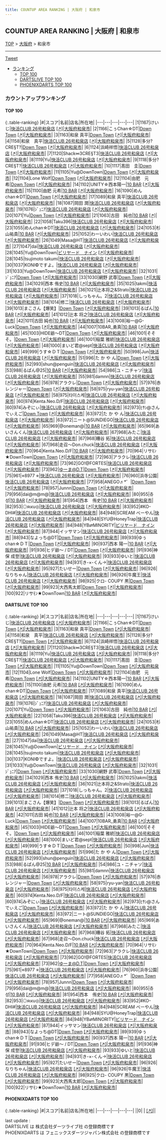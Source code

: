 ```yaml
---
title: COUNTUP AREA RANKING | 大阪府 | 和泉市
---
```

## COUNTUP AREA RANKING | 大阪府 | 和泉市

[TOP](/darts/rank/) > [大阪府](/darts/rank/大阪府/) > 和泉市

___

<a href="https://twitter.com/share?ref_src=twsrc%5Etfw" data-text="COUNTUP AREA RANKING | 大阪府和泉市" class="twitter-share-button" data-hashtags="DARTSLIVE,PHOENIXDARTS,darts,ダーツ" data-show-count="false">Tweet</a>

* [ランキング](#カウントアップランキング)
    * [TOP 100](#top-100)
    * [DARTSLIVE TOP 100](#dartslive-top-100)
    * [PHOENIXDARTS TOP 100](#phoenixdarts-top-100)

### カウントアップランキング

#### TOP 100



{:.table-ranking}
|#|スコア|名前|店名|所在地|
|---|---|---|---|---|
|1|1167|<span class="rank-name-dl">けいじ</span>|<a href="/darts/rank/shops/e943f71e29bc328a58d385ea46352d8f.html">快活CLUB 26号和泉店</a> <a href="https://search.dartslive.com/jp/shop/e943f71e29bc328a58d385ea46352d8f">[↗]</a>|<a href="/darts/rank/大阪府/和泉市">大阪府和泉市</a>|
|2|1166|<span class="rank-name-dl">こぅChan☆DT</span>|<a href="/darts/rank/shops/987a5a2adcfe09b40d9b047a20a7ba1e.html">Down Town</a> <a href="https://search.dartslive.com/jp/shop/987a5a2adcfe09b40d9b047a20a7ba1e">[↗]</a>|<a href="/darts/rank/大阪府/和泉市">大阪府和泉市</a>|
|3|1163|<span class="rank-name-dl">和泉 真平</span>|<a href="/darts/rank/shops/987a5a2adcfe09b40d9b047a20a7ba1e.html">Down Town</a> <a href="https://search.dartslive.com/jp/shop/987a5a2adcfe09b40d9b047a20a7ba1e">[↗]</a>|<a href="/darts/rank/大阪府/和泉市">大阪府和泉市</a>|
|4|1158|<span class="rank-name-dl">和泉　真平</span>|<a href="/darts/rank/shops/e943f71e29bc328a58d385ea46352d8f.html">快活CLUB 26号和泉店</a> <a href="https://search.dartslive.com/jp/shop/e943f71e29bc328a58d385ea46352d8f">[↗]</a>|<a href="/darts/rank/大阪府/和泉市">大阪府和泉市</a>|
|5|1128|<span class="rank-name-dl">多分?CRE§T?</span>|<a href="/darts/rank/shops/987a5a2adcfe09b40d9b047a20a7ba1e.html">Down Town</a> <a href="https://search.dartslive.com/jp/shop/987a5a2adcfe09b40d9b047a20a7ba1e">[↗]</a>|<a href="/darts/rank/大阪府/和泉市">大阪府和泉市</a>|
|6|1124|<span class="rank-name-dl">浜崎祥悟</span>|<a href="/darts/rank/shops/e943f71e29bc328a58d385ea46352d8f.html">快活CLUB 26号和泉店</a> <a href="https://search.dartslive.com/jp/shop/e943f71e29bc328a58d385ea46352d8f">[↗]</a>|<a href="/darts/rank/大阪府/和泉市">大阪府和泉市</a>|
|7|1120|<span class="rank-name-dl">Shack∞3CRE§T3</span>|<a href="/darts/rank/shops/e943f71e29bc328a58d385ea46352d8f.html">快活CLUB 26号和泉店</a> <a href="https://search.dartslive.com/jp/shop/e943f71e29bc328a58d385ea46352d8f">[↗]</a>|<a href="/darts/rank/大阪府/和泉市">大阪府和泉市</a>|
|8|1119|<span class="rank-name-dl">Yu</span>|<a href="/darts/rank/shops/e943f71e29bc328a58d385ea46352d8f.html">快活CLUB 26号和泉店</a> <a href="https://search.dartslive.com/jp/shop/e943f71e29bc328a58d385ea46352d8f">[↗]</a>|<a href="/darts/rank/大阪府/和泉市">大阪府和泉市</a>|
|9|1118|<span class="rank-name-dl">多分?CRE§T?</span>|<a href="/darts/rank/shops/e943f71e29bc328a58d385ea46352d8f.html">快活CLUB 26号和泉店</a> <a href="https://search.dartslive.com/jp/shop/e943f71e29bc328a58d385ea46352d8f">[↗]</a>|<a href="/darts/rank/大阪府/和泉市">大阪府和泉市</a>|
|10|1117|<span class="rank-name-dl">髙田　圭</span>|<a href="/darts/rank/shops/987a5a2adcfe09b40d9b047a20a7ba1e.html">Down Town</a> <a href="https://search.dartslive.com/jp/shop/987a5a2adcfe09b40d9b047a20a7ba1e">[↗]</a>|<a href="/darts/rank/大阪府/和泉市">大阪府和泉市</a>|
|11|1105|<span class="rank-name-dl">Yu@DownTown</span>|<a href="/darts/rank/shops/987a5a2adcfe09b40d9b047a20a7ba1e.html">Down Town</a> <a href="https://search.dartslive.com/jp/shop/987a5a2adcfe09b40d9b047a20a7ba1e">[↗]</a>|<a href="/darts/rank/大阪府/和泉市">大阪府和泉市</a>|
|12|1104|<span class="rank-name-dl">Lone Wolf</span>|<a href="/darts/rank/shops/987a5a2adcfe09b40d9b047a20a7ba1e.html">Down Town</a> <a href="https://search.dartslive.com/jp/shop/987a5a2adcfe09b40d9b047a20a7ba1e">[↗]</a>|<a href="/darts/rank/大阪府/和泉市">大阪府和泉市</a>|
|12|1104|<span class="rank-name-dl">由肥　元希</span>|<a href="/darts/rank/shops/987a5a2adcfe09b40d9b047a20a7ba1e.html">Down Town</a> <a href="https://search.dartslive.com/jp/shop/987a5a2adcfe09b40d9b047a20a7ba1e">[↗]</a>|<a href="/darts/rank/大阪府/和泉市">大阪府和泉市</a>|
|14|1102|<span class="rank-name-dl">UNITY☆西本陽一</span>|<a href="/darts/rank/shops/3676faed3852a22c774c926eb736cb5a.html">10 BAR</a> <a href="https://search.dartslive.com/jp/shop/3676faed3852a22c774c926eb736cb5a">[↗]</a>|<a href="/darts/rank/大阪府/和泉市">大阪府和泉市</a>|
|15|1100|<span class="rank-name-dl">由肥 元希</span>|<a href="/darts/rank/shops/3676faed3852a22c774c926eb736cb5a.html">10 BAR</a> <a href="https://search.dartslive.com/jp/shop/3676faed3852a22c774c926eb736cb5a">[↗]</a>|<a href="/darts/rank/大阪府/和泉市">大阪府和泉市</a>|
|16|1090|<span class="rank-name-dl">めんchan☆DT</span>|<a href="/darts/rank/shops/987a5a2adcfe09b40d9b047a20a7ba1e.html">Down Town</a> <a href="https://search.dartslive.com/jp/shop/987a5a2adcfe09b40d9b047a20a7ba1e">[↗]</a>|<a href="/darts/rank/大阪府/和泉市">大阪府和泉市</a>|
|17|1089|<span class="rank-name-dl">和泉 真平</span>|<a href="/darts/rank/shops/e943f71e29bc328a58d385ea46352d8f.html">快活CLUB 26号和泉店</a> <a href="https://search.dartslive.com/jp/shop/e943f71e29bc328a58d385ea46352d8f">[↗]</a>|<a href="/darts/rank/大阪府/和泉市">大阪府和泉市</a>|
|18|1087|<span class="rank-name-dl">岡田 潤</span>|<a href="/darts/rank/shops/e943f71e29bc328a58d385ea46352d8f.html">快活CLUB 26号和泉店</a> <a href="https://search.dartslive.com/jp/shop/e943f71e29bc328a58d385ea46352d8f">[↗]</a>|<a href="/darts/rank/大阪府/和泉市">大阪府和泉市</a>|
|19|1076|<span class="rank-name-dl">ｼﾞｭﾆｱ</span>|<a href="/darts/rank/shops/e943f71e29bc328a58d385ea46352d8f.html">快活CLUB 26号和泉店</a> <a href="https://search.dartslive.com/jp/shop/e943f71e29bc328a58d385ea46352d8f">[↗]</a>|<a href="/darts/rank/大阪府/和泉市">大阪府和泉市</a>|
|20|1071|<span class="rank-name-dl">Yu</span>|<a href="/darts/rank/shops/987a5a2adcfe09b40d9b047a20a7ba1e.html">Down Town</a> <a href="https://search.dartslive.com/jp/shop/987a5a2adcfe09b40d9b047a20a7ba1e">[↗]</a>|<a href="/darts/rank/大阪府/和泉市">大阪府和泉市</a>|
|21|1063|<span class="rank-name-dl">古田　純也</span>|<a href="/darts/rank/shops/3676faed3852a22c774c926eb736cb5a.html">10 BAR</a> <a href="https://search.dartslive.com/jp/shop/3676faed3852a22c774c926eb736cb5a">[↗]</a>|<a href="/darts/rank/大阪府/和泉市">大阪府和泉市</a>|
|22|1058|<span class="rank-name-dl">Taku396</span>|<a href="/darts/rank/shops/e943f71e29bc328a58d385ea46352d8f.html">快活CLUB 26号和泉店</a> <a href="https://search.dartslive.com/jp/shop/e943f71e29bc328a58d385ea46352d8f">[↗]</a>|<a href="/darts/rank/大阪府/和泉市">大阪府和泉市</a>|
|23|1055|<span class="rank-name-dl">めんchan☆DT</span>|<a href="/darts/rank/shops/e943f71e29bc328a58d385ea46352d8f.html">快活CLUB 26号和泉店</a> <a href="https://search.dartslive.com/jp/shop/e943f71e29bc328a58d385ea46352d8f">[↗]</a>|<a href="/darts/rank/大阪府/和泉市">大阪府和泉市</a>|
|24|1053|<span class="rank-name-dl">杉山祐貴</span>|<a href="/darts/rank/shops/3676faed3852a22c774c926eb736cb5a.html">10 BAR</a> <a href="https://search.dartslive.com/jp/shop/3676faed3852a22c774c926eb736cb5a">[↗]</a>|<a href="/darts/rank/大阪府/和泉市">大阪府和泉市</a>|
|25|1052|<span class="rank-name-dl">わーいわい</span>|<a href="/darts/rank/shops/e943f71e29bc328a58d385ea46352d8f.html">快活CLUB 26号和泉店</a> <a href="https://search.dartslive.com/jp/shop/e943f71e29bc328a58d385ea46352d8f">[↗]</a>|<a href="/darts/rank/大阪府/和泉市">大阪府和泉市</a>|
|26|1049|<span class="rank-name-dl">Masa@HT</span>|<a href="/darts/rank/shops/e943f71e29bc328a58d385ea46352d8f.html">快活CLUB 26号和泉店</a> <a href="https://search.dartslive.com/jp/shop/e943f71e29bc328a58d385ea46352d8f">[↗]</a>|<a href="/darts/rank/大阪府/和泉市">大阪府和泉市</a>|
|27|1047|<span class="rank-name-dl">dai</span>|<a href="/darts/rank/shops/e943f71e29bc328a58d385ea46352d8f.html">快活CLUB 26号和泉店</a> <a href="https://search.dartslive.com/jp/shop/e943f71e29bc328a58d385ea46352d8f">[↗]</a>|<a href="/darts/rank/大阪府/和泉市">大阪府和泉市</a>|
|28|1045|<span class="rank-name-dl">Yu@DownTown</span>|<a href="/darts/rank/shops/8ba94384cc0c12bf0d9b047a20a7ba1e.html">ビリヤード　ナイン</a> <a href="https://search.dartslive.com/jp/shop/8ba94384cc0c12bf0d9b047a20a7ba1e">[↗]</a>|<a href="/darts/rank/大阪府/和泉市">大阪府和泉市</a>|
|28|1045|<span class="rank-name-dl">tsujimoto takumi</span>|<a href="/darts/rank/shops/e943f71e29bc328a58d385ea46352d8f.html">快活CLUB 26号和泉店</a> <a href="https://search.dartslive.com/jp/shop/e943f71e29bc328a58d385ea46352d8f">[↗]</a>|<a href="/darts/rank/大阪府/和泉市">大阪府和泉市</a>|
|30|1037|<span class="rank-name-dl">KONI©ですよ。</span>|<a href="/darts/rank/shops/e943f71e29bc328a58d385ea46352d8f.html">快活CLUB 26号和泉店</a> <a href="https://search.dartslive.com/jp/shop/e943f71e29bc328a58d385ea46352d8f">[↗]</a>|<a href="/darts/rank/大阪府/和泉市">大阪府和泉市</a>|
|31|1033|<span class="rank-name-dl">Yu@DownTown</span>|<a href="/darts/rank/shops/e943f71e29bc328a58d385ea46352d8f.html">快活CLUB 26号和泉店</a> <a href="https://search.dartslive.com/jp/shop/e943f71e29bc328a58d385ea46352d8f">[↗]</a>|<a href="/darts/rank/大阪府/和泉市">大阪府和泉市</a>|
|32|1031|<span class="rank-name-dl">ｼﾞｭﾆｱ</span>|<a href="/darts/rank/shops/987a5a2adcfe09b40d9b047a20a7ba1e.html">Down Town</a> <a href="https://search.dartslive.com/jp/shop/987a5a2adcfe09b40d9b047a20a7ba1e">[↗]</a>|<a href="/darts/rank/大阪府/和泉市">大阪府和泉市</a>|
|33|1030|<span class="rank-name-dl">網野 武尊</span>|<a href="/darts/rank/shops/987a5a2adcfe09b40d9b047a20a7ba1e.html">Down Town</a> <a href="https://search.dartslive.com/jp/shop/987a5a2adcfe09b40d9b047a20a7ba1e">[↗]</a>|<a href="/darts/rank/大阪府/和泉市">大阪府和泉市</a>|
|34|1029|<span class="rank-name-dl">西本 侑史</span>|<a href="/darts/rank/shops/3676faed3852a22c774c926eb736cb5a.html">10 BAR</a> <a href="https://search.dartslive.com/jp/shop/3676faed3852a22c774c926eb736cb5a">[↗]</a>|<a href="/darts/rank/大阪府/和泉市">大阪府和泉市</a>|
|35|1025|<span class="rank-name-dl">takmi</span>|<a href="/darts/rank/shops/e943f71e29bc328a58d385ea46352d8f.html">快活CLUB 26号和泉店</a> <a href="https://search.dartslive.com/jp/shop/e943f71e29bc328a58d385ea46352d8f">[↗]</a>|<a href="/darts/rank/大阪府/和泉市">大阪府和泉市</a>|
|36|1021|<span class="rank-name-dl">辻本将之&amp;Strato</span>|<a href="/darts/rank/shops/e943f71e29bc328a58d385ea46352d8f.html">快活CLUB 26号和泉店</a> <a href="https://search.dartslive.com/jp/shop/e943f71e29bc328a58d385ea46352d8f">[↗]</a>|<a href="/darts/rank/大阪府/和泉市">大阪府和泉市</a>|
|37|1018|<span class="rank-name-dl">しっもゃん。2</span>|<a href="/darts/rank/shops/e943f71e29bc328a58d385ea46352d8f.html">快活CLUB 26号和泉店</a> <a href="https://search.dartslive.com/jp/shop/e943f71e29bc328a58d385ea46352d8f">[↗]</a>|<a href="/darts/rank/大阪府/和泉市">大阪府和泉市</a>|
|38|1014|<span class="rank-name-dl">修二</span>|<a href="/darts/rank/shops/e943f71e29bc328a58d385ea46352d8f.html">快活CLUB 26号和泉店</a> <a href="https://search.dartslive.com/jp/shop/e943f71e29bc328a58d385ea46352d8f">[↗]</a>|<a href="/darts/rank/大阪府/和泉市">大阪府和泉市</a>|
|39|1013|<span class="rank-name-dl">まこさん【爆笑】</span>|<a href="/darts/rank/shops/987a5a2adcfe09b40d9b047a20a7ba1e.html">Down Town</a> <a href="https://search.dartslive.com/jp/shop/987a5a2adcfe09b40d9b047a20a7ba1e">[↗]</a>|<a href="/darts/rank/大阪府/和泉市">大阪府和泉市</a>|
|39|1013|<span class="rank-name-dl">るぱん</span>|<a href="/darts/rank/shops/3676faed3852a22c774c926eb736cb5a.html">10 BAR</a> <a href="https://search.dartslive.com/jp/shop/3676faed3852a22c774c926eb736cb5a">[↗]</a>|<a href="/darts/rank/大阪府/和泉市">大阪府和泉市</a>|
|41|1012|<span class="rank-name-dl">辻本 将之</span>|<a href="/darts/rank/shops/e943f71e29bc328a58d385ea46352d8f.html">快活CLUB 26号和泉店</a> <a href="https://search.dartslive.com/jp/shop/e943f71e29bc328a58d385ea46352d8f">[↗]</a>|<a href="/darts/rank/大阪府/和泉市">大阪府和泉市</a>|
|42|1011|<span class="rank-name-dl">古田 純也</span>|<a href="/darts/rank/shops/3676faed3852a22c774c926eb736cb5a.html">10 BAR</a> <a href="https://search.dartslive.com/jp/shop/3676faed3852a22c774c926eb736cb5a">[↗]</a>|<a href="/darts/rank/大阪府/和泉市">大阪府和泉市</a>|
|43|1008|<span class="rank-name-dl">裕一@G-Luck</span>|<a href="/darts/rank/shops/987a5a2adcfe09b40d9b047a20a7ba1e.html">Down Town</a> <a href="https://search.dartslive.com/jp/shop/987a5a2adcfe09b40d9b047a20a7ba1e">[↗]</a>|<a href="/darts/rank/大阪府/和泉市">大阪府和泉市</a>|
|44|1007|<span class="rank-name-dl">10BAR_勇真</span>|<a href="/darts/rank/shops/3676faed3852a22c774c926eb736cb5a.html">10 BAR</a> <a href="https://search.dartslive.com/jp/shop/3676faed3852a22c774c926eb736cb5a">[↗]</a>|<a href="/darts/rank/大阪府/和泉市">大阪府和泉市</a>|
|45|1003|<span class="rank-name-dl">HIDE爺〜DT</span>|<a href="/darts/rank/shops/987a5a2adcfe09b40d9b047a20a7ba1e.html">Down Town</a> <a href="https://search.dartslive.com/jp/shop/987a5a2adcfe09b40d9b047a20a7ba1e">[↗]</a>|<a href="/darts/rank/大阪府/和泉市">大阪府和泉市</a>|
|46|1001|<span class="rank-name-dl">そそそ。</span>|<a href="/darts/rank/shops/987a5a2adcfe09b40d9b047a20a7ba1e.html">Down Town</a> <a href="https://search.dartslive.com/jp/shop/987a5a2adcfe09b40d9b047a20a7ba1e">[↗]</a>|<a href="/darts/rank/大阪府/和泉市">大阪府和泉市</a>|
|46|1001|<span class="rank-name-dl">稲葉 雅統</span>|<a href="/darts/rank/shops/e943f71e29bc328a58d385ea46352d8f.html">快活CLUB 26号和泉店</a> <a href="https://search.dartslive.com/jp/shop/e943f71e29bc328a58d385ea46352d8f">[↗]</a>|<a href="/darts/rank/大阪府/和泉市">大阪府和泉市</a>|
|48|1000|<span class="rank-name-dl">まいど君@sept</span>|<a href="/darts/rank/shops/e943f71e29bc328a58d385ea46352d8f.html">快活CLUB 26号和泉店</a> <a href="https://search.dartslive.com/jp/shop/e943f71e29bc328a58d385ea46352d8f">[↗]</a>|<a href="/darts/rank/大阪府/和泉市">大阪府和泉市</a>|
|49|999|<span class="rank-name-dl">うす☆ＤＴ</span>|<a href="/darts/rank/shops/987a5a2adcfe09b40d9b047a20a7ba1e.html">Down Town</a> <a href="https://search.dartslive.com/jp/shop/987a5a2adcfe09b40d9b047a20a7ba1e">[↗]</a>|<a href="/darts/rank/大阪府/和泉市">大阪府和泉市</a>|
|50|998|<span class="rank-name-dl">Jun</span>|<a href="/darts/rank/shops/e943f71e29bc328a58d385ea46352d8f.html">快活CLUB 26号和泉店</a> <a href="https://search.dartslive.com/jp/shop/e943f71e29bc328a58d385ea46352d8f">[↗]</a>|<a href="/darts/rank/大阪府/和泉市">大阪府和泉市</a>|
|51|996|<span class="rank-name-dl">た か や ん</span>|<a href="/darts/rank/shops/987a5a2adcfe09b40d9b047a20a7ba1e.html">Down Town</a> <a href="https://search.dartslive.com/jp/shop/987a5a2adcfe09b40d9b047a20a7ba1e">[↗]</a>|<a href="/darts/rank/大阪府/和泉市">大阪府和泉市</a>|
|52|993|<span class="rank-name-dl">shun@penguin</span>|<a href="/darts/rank/shops/e943f71e29bc328a58d385ea46352d8f.html">快活CLUB 26号和泉店</a> <a href="https://search.dartslive.com/jp/shop/e943f71e29bc328a58d385ea46352d8f">[↗]</a>|<a href="/darts/rank/大阪府/和泉市">大阪府和泉市</a>|
|53|988|<span class="rank-name-dl">るぱん@25</span>|<a href="/darts/rank/shops/3676faed3852a22c774c926eb736cb5a.html">10 BAR</a> <a href="https://search.dartslive.com/jp/shop/3676faed3852a22c774c926eb736cb5a">[↗]</a>|<a href="/darts/rank/大阪府/和泉市">大阪府和泉市</a>|
|54|986|<span class="rank-name-dl">ユ・ニチャソ</span>|<a href="/darts/rank/shops/e943f71e29bc328a58d385ea46352d8f.html">快活CLUB 26号和泉店</a> <a href="https://search.dartslive.com/jp/shop/e943f71e29bc328a58d385ea46352d8f">[↗]</a>|<a href="/darts/rank/大阪府/和泉市">大阪府和泉市</a>|
|55|981|<span class="rank-name-dl">damnn</span>|<a href="/darts/rank/shops/e943f71e29bc328a58d385ea46352d8f.html">快活CLUB 26号和泉店</a> <a href="https://search.dartslive.com/jp/shop/e943f71e29bc328a58d385ea46352d8f">[↗]</a>|<a href="/darts/rank/大阪府/和泉市">大阪府和泉市</a>|
|56|978|<span class="rank-name-dl">アラクレ</span>|<a href="/darts/rank/shops/987a5a2adcfe09b40d9b047a20a7ba1e.html">Down Town</a> <a href="https://search.dartslive.com/jp/shop/987a5a2adcfe09b40d9b047a20a7ba1e">[↗]</a>|<a href="/darts/rank/大阪府/和泉市">大阪府和泉市</a>|
|57|976|<span class="rank-name-dl">赤レンジャー</span>|<a href="/darts/rank/shops/987a5a2adcfe09b40d9b047a20a7ba1e.html">Down Town</a> <a href="https://search.dartslive.com/jp/shop/987a5a2adcfe09b40d9b047a20a7ba1e">[↗]</a>|<a href="/darts/rank/大阪府/和泉市">大阪府和泉市</a>|
|58|975|<span class="rank-name-dl">ryu-yan</span>|<a href="/darts/rank/shops/e943f71e29bc328a58d385ea46352d8f.html">快活CLUB 26号和泉店</a> <a href="https://search.dartslive.com/jp/shop/e943f71e29bc328a58d385ea46352d8f">[↗]</a>|<a href="/darts/rank/大阪府/和泉市">大阪府和泉市</a>|
|58|975|<span class="rank-name-dl">타이스케</span>|<a href="/darts/rank/shops/e943f71e29bc328a58d385ea46352d8f.html">快活CLUB 26号和泉店</a> <a href="https://search.dartslive.com/jp/shop/e943f71e29bc328a58d385ea46352d8f">[↗]</a>|<a href="/darts/rank/大阪府/和泉市">大阪府和泉市</a>|
|60|974|<span class="rank-name-dl">Kenta.Neo.D/F</span>|<a href="/darts/rank/shops/e943f71e29bc328a58d385ea46352d8f.html">快活CLUB 26号和泉店</a> <a href="https://search.dartslive.com/jp/shop/e943f71e29bc328a58d385ea46352d8f">[↗]</a>|<a href="/darts/rank/大阪府/和泉市">大阪府和泉市</a>|
|60|974|<span class="rank-name-dl">みぞにぃ</span>|<a href="/darts/rank/shops/e943f71e29bc328a58d385ea46352d8f.html">快活CLUB 26号和泉店</a> <a href="https://search.dartslive.com/jp/shop/e943f71e29bc328a58d385ea46352d8f">[↗]</a>|<a href="/darts/rank/大阪府/和泉市">大阪府和泉市</a>|
|62|973|<span class="rank-name-dl">ﾋｻｼ@さんでぃえご</span>|<a href="/darts/rank/shops/987a5a2adcfe09b40d9b047a20a7ba1e.html">Down Town</a> <a href="https://search.dartslive.com/jp/shop/987a5a2adcfe09b40d9b047a20a7ba1e">[↗]</a>|<a href="/darts/rank/大阪府/和泉市">大阪府和泉市</a>|
|63|972|<span class="rank-name-dl">た か や ん</span>|<a href="/darts/rank/shops/e943f71e29bc328a58d385ea46352d8f.html">快活CLUB 26号和泉店</a> <a href="https://search.dartslive.com/jp/shop/e943f71e29bc328a58d385ea46352d8f">[↗]</a>|<a href="/darts/rank/大阪府/和泉市">大阪府和泉市</a>|
|63|972|<span class="rank-name-dl">ニート@SUNDIEGO</span>|<a href="/darts/rank/shops/e943f71e29bc328a58d385ea46352d8f.html">快活CLUB 26号和泉店</a> <a href="https://search.dartslive.com/jp/shop/e943f71e29bc328a58d385ea46352d8f">[↗]</a>|<a href="/darts/rank/大阪府/和泉市">大阪府和泉市</a>|
|65|969|<span class="rank-name-dl">@oneman@</span>|<a href="/darts/rank/shops/3676faed3852a22c774c926eb736cb5a.html">10 BAR</a> <a href="https://search.dartslive.com/jp/shop/3676faed3852a22c774c926eb736cb5a">[↗]</a>|<a href="/darts/rank/大阪府/和泉市">大阪府和泉市</a>|
|65|969|<span class="rank-name-dl">あいさんくん</span>|<a href="/darts/rank/shops/e943f71e29bc328a58d385ea46352d8f.html">快活CLUB 26号和泉店</a> <a href="https://search.dartslive.com/jp/shop/e943f71e29bc328a58d385ea46352d8f">[↗]</a>|<a href="/darts/rank/大阪府/和泉市">大阪府和泉市</a>|
|67|968|<span class="rank-name-dl">みたこ</span>|<a href="/darts/rank/shops/e943f71e29bc328a58d385ea46352d8f.html">快活CLUB 26号和泉店</a> <a href="https://search.dartslive.com/jp/shop/e943f71e29bc328a58d385ea46352d8f">[↗]</a>|<a href="/darts/rank/大阪府/和泉市">大阪府和泉市</a>|
|67|968|<span class="rank-name-dl">糟谷 拓</span>|<a href="/darts/rank/shops/e943f71e29bc328a58d385ea46352d8f.html">快活CLUB 26号和泉店</a> <a href="https://search.dartslive.com/jp/shop/e943f71e29bc328a58d385ea46352d8f">[↗]</a>|<a href="/darts/rank/大阪府/和泉市">大阪府和泉市</a>|
|67|968|<span class="rank-name-dl">走召〜Don.chuck</span>|<a href="/darts/rank/shops/e943f71e29bc328a58d385ea46352d8f.html">快活CLUB 26号和泉店</a> <a href="https://search.dartslive.com/jp/shop/e943f71e29bc328a58d385ea46352d8f">[↗]</a>|<a href="/darts/rank/大阪府/和泉市">大阪府和泉市</a>|
|70|964|<span class="rank-name-dl">Kenta.Neo.D/F</span>|<a href="/darts/rank/shops/3676faed3852a22c774c926eb736cb5a.html">10 BAR</a> <a href="https://search.dartslive.com/jp/shop/3676faed3852a22c774c926eb736cb5a">[↗]</a>|<a href="/darts/rank/大阪府/和泉市">大阪府和泉市</a>|
|70|964|<span class="rank-name-dl">リサﾓﾝ★DownTown</span>|<a href="/darts/rank/shops/987a5a2adcfe09b40d9b047a20a7ba1e.html">Down Town</a> <a href="https://search.dartslive.com/jp/shop/987a5a2adcfe09b40d9b047a20a7ba1e">[↗]</a>|<a href="/darts/rank/大阪府/和泉市">大阪府和泉市</a>|
|72|963|<span class="rank-name-dl">アラクレ</span>|<a href="/darts/rank/shops/e943f71e29bc328a58d385ea46352d8f.html">快活CLUB 26号和泉店</a> <a href="https://search.dartslive.com/jp/shop/e943f71e29bc328a58d385ea46352d8f">[↗]</a>|<a href="/darts/rank/大阪府/和泉市">大阪府和泉市</a>|
|73|962|<span class="rank-name-dl">GO!@FORTES</span>|<a href="/darts/rank/shops/e943f71e29bc328a58d385ea46352d8f.html">快活CLUB 26号和泉店</a> <a href="https://search.dartslive.com/jp/shop/e943f71e29bc328a58d385ea46352d8f">[↗]</a>|<a href="/darts/rank/大阪府/和泉市">大阪府和泉市</a>|
|73|962|<span class="rank-name-dl">ゆーま@D.T</span>|<a href="/darts/rank/shops/987a5a2adcfe09b40d9b047a20a7ba1e.html">Down Town</a> <a href="https://search.dartslive.com/jp/shop/987a5a2adcfe09b40d9b047a20a7ba1e">[↗]</a>|<a href="/darts/rank/大阪府/和泉市">大阪府和泉市</a>|
|75|961|<span class="rank-name-dl">⭐︎8977 ⭐︎</span>|<a href="/darts/rank/shops/e943f71e29bc328a58d385ea46352d8f.html">快活CLUB 26号和泉店</a> <a href="https://search.dartslive.com/jp/shop/e943f71e29bc328a58d385ea46352d8f">[↗]</a>|<a href="/darts/rank/大阪府/和泉市">大阪府和泉市</a>|
|76|960|<span class="rank-name-dl">浜寺公園</span>|<a href="/darts/rank/shops/e943f71e29bc328a58d385ea46352d8f.html">快活CLUB 26号和泉店</a> <a href="https://search.dartslive.com/jp/shop/e943f71e29bc328a58d385ea46352d8f">[↗]</a>|<a href="/darts/rank/大阪府/和泉市">大阪府和泉市</a>|
|77|958|<span class="rank-name-dl">ANEGO♬*゜</span>|<a href="/darts/rank/shops/987a5a2adcfe09b40d9b047a20a7ba1e.html">Down Town</a> <a href="https://search.dartslive.com/jp/shop/987a5a2adcfe09b40d9b047a20a7ba1e">[↗]</a>|<a href="/darts/rank/大阪府/和泉市">大阪府和泉市</a>|
|78|957|<span class="rank-name-dl">Junnn</span>|<a href="/darts/rank/shops/987a5a2adcfe09b40d9b047a20a7ba1e.html">Down Town</a> <a href="https://search.dartslive.com/jp/shop/987a5a2adcfe09b40d9b047a20a7ba1e">[↗]</a>|<a href="/darts/rank/大阪府/和泉市">大阪府和泉市</a>|
|79|956|<span class="rank-name-dl">dai@m@m@</span>|<a href="/darts/rank/shops/e943f71e29bc328a58d385ea46352d8f.html">快活CLUB 26号和泉店</a> <a href="https://search.dartslive.com/jp/shop/e943f71e29bc328a58d385ea46352d8f">[↗]</a>|<a href="/darts/rank/大阪府/和泉市">大阪府和泉市</a>|
|80|955|<span class="rank-name-dl">츄성</span>|<a href="/darts/rank/shops/3676faed3852a22c774c926eb736cb5a.html">10 BAR</a> <a href="https://search.dartslive.com/jp/shop/3676faed3852a22c774c926eb736cb5a">[↗]</a>|<a href="/darts/rank/大阪府/和泉市">大阪府和泉市</a>|
|81|954|<span class="rank-name-dl">西本　侑史</span>|<a href="/darts/rank/shops/3676faed3852a22c774c926eb736cb5a.html">10 BAR</a> <a href="https://search.dartslive.com/jp/shop/3676faed3852a22c774c926eb736cb5a">[↗]</a>|<a href="/darts/rank/大阪府/和泉市">大阪府和泉市</a>|
|82|953|<span class="rank-name-dl">◎яικυ◎</span>|<a href="/darts/rank/shops/e943f71e29bc328a58d385ea46352d8f.html">快活CLUB 26号和泉店</a> <a href="https://search.dartslive.com/jp/shop/e943f71e29bc328a58d385ea46352d8f">[↗]</a>|<a href="/darts/rank/大阪府/和泉市">大阪府和泉市</a>|
|83|952|<span class="rank-name-dl">#KO-DHI#</span>|<a href="/darts/rank/shops/e943f71e29bc328a58d385ea46352d8f.html">快活CLUB 26号和泉店</a> <a href="https://search.dartslive.com/jp/shop/e943f71e29bc328a58d385ea46352d8f">[↗]</a>|<a href="/darts/rank/大阪府/和泉市">大阪府和泉市</a>|
|84|948|<span class="rank-name-dl">SCREAM べーやん</span>|<a href="/darts/rank/shops/e943f71e29bc328a58d385ea46352d8f.html">快活CLUB 26号和泉店</a> <a href="https://search.dartslive.com/jp/shop/e943f71e29bc328a58d385ea46352d8f">[↗]</a>|<a href="/darts/rank/大阪府/和泉市">大阪府和泉市</a>|
|84|948|<span class="rank-name-dl">SYU@HoneyTrap</span>|<a href="/darts/rank/shops/e943f71e29bc328a58d385ea46352d8f.html">快活CLUB 26号和泉店</a> <a href="https://search.dartslive.com/jp/shop/e943f71e29bc328a58d385ea46352d8f">[↗]</a>|<a href="/darts/rank/大阪府/和泉市">大阪府和泉市</a>|
|84|948|<span class="rank-name-dl">YB⇄MINORITY</span>|<a href="/darts/rank/shops/8ba94384cc0c12bf0d9b047a20a7ba1e.html">ビリヤード　ナイン</a> <a href="https://search.dartslive.com/jp/shop/8ba94384cc0c12bf0d9b047a20a7ba1e">[↗]</a>|<a href="/darts/rank/大阪府/和泉市">大阪府和泉市</a>|
|87|944|<span class="rank-name-dl">イッサマン</span>|<a href="/darts/rank/shops/e943f71e29bc328a58d385ea46352d8f.html">快活CLUB 26号和泉店</a> <a href="https://search.dartslive.com/jp/shop/e943f71e29bc328a58d385ea46352d8f">[↗]</a>|<a href="/darts/rank/大阪府/和泉市">大阪府和泉市</a>|
|88|943|<span class="rank-name-dl">なよっち@DT</span>|<a href="/darts/rank/shops/987a5a2adcfe09b40d9b047a20a7ba1e.html">Down Town</a> <a href="https://search.dartslive.com/jp/shop/987a5a2adcfe09b40d9b047a20a7ba1e">[↗]</a>|<a href="/darts/rank/大阪府/和泉市">大阪府和泉市</a>|
|89|939|<span class="rank-name-dl">ゆぅchan☆ＤＴ</span>|<a href="/darts/rank/shops/987a5a2adcfe09b40d9b047a20a7ba1e.html">Down Town</a> <a href="https://search.dartslive.com/jp/shop/987a5a2adcfe09b40d9b047a20a7ba1e">[↗]</a>|<a href="/darts/rank/大阪府/和泉市">大阪府和泉市</a>|
|90|937|<span class="rank-name-dl">西本 陽一</span>|<a href="/darts/rank/shops/3676faed3852a22c774c926eb736cb5a.html">10 BAR</a> <a href="https://search.dartslive.com/jp/shop/3676faed3852a22c774c926eb736cb5a">[↗]</a>|<a href="/darts/rank/大阪府/和泉市">大阪府和泉市</a>|
|91|936|<span class="rank-name-dl">ヒデ爺〜 / DT</span>|<a href="/darts/rank/shops/987a5a2adcfe09b40d9b047a20a7ba1e.html">Down Town</a> <a href="https://search.dartslive.com/jp/shop/987a5a2adcfe09b40d9b047a20a7ba1e">[↗]</a>|<a href="/darts/rank/大阪府/和泉市">大阪府和泉市</a>|
|91|936|<span class="rank-name-dl">神保 成登</span>|<a href="/darts/rank/shops/e943f71e29bc328a58d385ea46352d8f.html">快活CLUB 26号和泉店</a> <a href="https://search.dartslive.com/jp/shop/e943f71e29bc328a58d385ea46352d8f">[↗]</a>|<a href="/darts/rank/大阪府/和泉市">大阪府和泉市</a>|
|93|933|<span class="rank-name-dl">ゆいと</span>|<a href="/darts/rank/shops/e943f71e29bc328a58d385ea46352d8f.html">快活CLUB 26号和泉店</a> <a href="https://search.dartslive.com/jp/shop/e943f71e29bc328a58d385ea46352d8f">[↗]</a>|<a href="/darts/rank/大阪府/和泉市">大阪府和泉市</a>|
|94|931|<span class="rank-name-dl">き-×-くん→</span>|<a href="/darts/rank/shops/e943f71e29bc328a58d385ea46352d8f.html">快活CLUB 26号和泉店</a> <a href="https://search.dartslive.com/jp/shop/e943f71e29bc328a58d385ea46352d8f">[↗]</a>|<a href="/darts/rank/大阪府/和泉市">大阪府和泉市</a>|
|95|927|<span class="rank-name-dl">たいせー</span>|<a href="/darts/rank/shops/987a5a2adcfe09b40d9b047a20a7ba1e.html">Down Town</a> <a href="https://search.dartslive.com/jp/shop/987a5a2adcfe09b40d9b047a20a7ba1e">[↗]</a>|<a href="/darts/rank/大阪府/和泉市">大阪府和泉市</a>|
|96|926|<span class="rank-name-dl">なりちゃん</span>|<a href="/darts/rank/shops/e943f71e29bc328a58d385ea46352d8f.html">快活CLUB 26号和泉店</a> <a href="https://search.dartslive.com/jp/shop/e943f71e29bc328a58d385ea46352d8f">[↗]</a>|<a href="/darts/rank/大阪府/和泉市">大阪府和泉市</a>|
|96|926|<span class="rank-name-dl">牛魔王</span>|<a href="/darts/rank/shops/e943f71e29bc328a58d385ea46352d8f.html">快活CLUB 26号和泉店</a> <a href="https://search.dartslive.com/jp/shop/e943f71e29bc328a58d385ea46352d8f">[↗]</a>|<a href="/darts/rank/大阪府/和泉市">大阪府和泉市</a>|
|98|925|<span class="rank-name-dl">クロ- COUPY 黒</span>|<a href="/darts/rank/shops/987a5a2adcfe09b40d9b047a20a7ba1e.html">Down Town</a> <a href="https://search.dartslive.com/jp/shop/987a5a2adcfe09b40d9b047a20a7ba1e">[↗]</a>|<a href="/darts/rank/大阪府/和泉市">大阪府和泉市</a>|
|99|923|<span class="rank-name-dl">大西馬太郎</span>|<a href="/darts/rank/shops/987a5a2adcfe09b40d9b047a20a7ba1e.html">Down Town</a> <a href="https://search.dartslive.com/jp/shop/987a5a2adcfe09b40d9b047a20a7ba1e">[↗]</a>|<a href="/darts/rank/大阪府/和泉市">大阪府和泉市</a>|
|100|922|<span class="rank-name-dl">リサﾓﾝ★DownTown</span>|<a href="/darts/rank/shops/3676faed3852a22c774c926eb736cb5a.html">10 BAR</a> <a href="https://search.dartslive.com/jp/shop/3676faed3852a22c774c926eb736cb5a">[↗]</a>|<a href="/darts/rank/大阪府/和泉市">大阪府和泉市</a>|


#### DARTSLIVE TOP 100



{:.table-ranking}
|#|スコア|名前|店名|所在地|
|---|---|---|---|---|
|1|1167|<span class="rank-name-dl">けいじ</span>|<a href="/darts/rank/shops/e943f71e29bc328a58d385ea46352d8f.html">快活CLUB 26号和泉店</a> <a href="https://search.dartslive.com/jp/shop/e943f71e29bc328a58d385ea46352d8f">[↗]</a>|<a href="/darts/rank/大阪府/和泉市">大阪府和泉市</a>|
|2|1166|<span class="rank-name-dl">こぅChan☆DT</span>|<a href="/darts/rank/shops/987a5a2adcfe09b40d9b047a20a7ba1e.html">Down Town</a> <a href="https://search.dartslive.com/jp/shop/987a5a2adcfe09b40d9b047a20a7ba1e">[↗]</a>|<a href="/darts/rank/大阪府/和泉市">大阪府和泉市</a>|
|3|1163|<span class="rank-name-dl">和泉 真平</span>|<a href="/darts/rank/shops/987a5a2adcfe09b40d9b047a20a7ba1e.html">Down Town</a> <a href="https://search.dartslive.com/jp/shop/987a5a2adcfe09b40d9b047a20a7ba1e">[↗]</a>|<a href="/darts/rank/大阪府/和泉市">大阪府和泉市</a>|
|4|1158|<span class="rank-name-dl">和泉　真平</span>|<a href="/darts/rank/shops/e943f71e29bc328a58d385ea46352d8f.html">快活CLUB 26号和泉店</a> <a href="https://search.dartslive.com/jp/shop/e943f71e29bc328a58d385ea46352d8f">[↗]</a>|<a href="/darts/rank/大阪府/和泉市">大阪府和泉市</a>|
|5|1128|<span class="rank-name-dl">多分?CRE§T?</span>|<a href="/darts/rank/shops/987a5a2adcfe09b40d9b047a20a7ba1e.html">Down Town</a> <a href="https://search.dartslive.com/jp/shop/987a5a2adcfe09b40d9b047a20a7ba1e">[↗]</a>|<a href="/darts/rank/大阪府/和泉市">大阪府和泉市</a>|
|6|1124|<span class="rank-name-dl">浜崎祥悟</span>|<a href="/darts/rank/shops/e943f71e29bc328a58d385ea46352d8f.html">快活CLUB 26号和泉店</a> <a href="https://search.dartslive.com/jp/shop/e943f71e29bc328a58d385ea46352d8f">[↗]</a>|<a href="/darts/rank/大阪府/和泉市">大阪府和泉市</a>|
|7|1120|<span class="rank-name-dl">Shack∞3CRE§T3</span>|<a href="/darts/rank/shops/e943f71e29bc328a58d385ea46352d8f.html">快活CLUB 26号和泉店</a> <a href="https://search.dartslive.com/jp/shop/e943f71e29bc328a58d385ea46352d8f">[↗]</a>|<a href="/darts/rank/大阪府/和泉市">大阪府和泉市</a>|
|8|1119|<span class="rank-name-dl">Yu</span>|<a href="/darts/rank/shops/e943f71e29bc328a58d385ea46352d8f.html">快活CLUB 26号和泉店</a> <a href="https://search.dartslive.com/jp/shop/e943f71e29bc328a58d385ea46352d8f">[↗]</a>|<a href="/darts/rank/大阪府/和泉市">大阪府和泉市</a>|
|9|1118|<span class="rank-name-dl">多分?CRE§T?</span>|<a href="/darts/rank/shops/e943f71e29bc328a58d385ea46352d8f.html">快活CLUB 26号和泉店</a> <a href="https://search.dartslive.com/jp/shop/e943f71e29bc328a58d385ea46352d8f">[↗]</a>|<a href="/darts/rank/大阪府/和泉市">大阪府和泉市</a>|
|10|1117|<span class="rank-name-dl">髙田　圭</span>|<a href="/darts/rank/shops/987a5a2adcfe09b40d9b047a20a7ba1e.html">Down Town</a> <a href="https://search.dartslive.com/jp/shop/987a5a2adcfe09b40d9b047a20a7ba1e">[↗]</a>|<a href="/darts/rank/大阪府/和泉市">大阪府和泉市</a>|
|11|1105|<span class="rank-name-dl">Yu@DownTown</span>|<a href="/darts/rank/shops/987a5a2adcfe09b40d9b047a20a7ba1e.html">Down Town</a> <a href="https://search.dartslive.com/jp/shop/987a5a2adcfe09b40d9b047a20a7ba1e">[↗]</a>|<a href="/darts/rank/大阪府/和泉市">大阪府和泉市</a>|
|12|1104|<span class="rank-name-dl">Lone Wolf</span>|<a href="/darts/rank/shops/987a5a2adcfe09b40d9b047a20a7ba1e.html">Down Town</a> <a href="https://search.dartslive.com/jp/shop/987a5a2adcfe09b40d9b047a20a7ba1e">[↗]</a>|<a href="/darts/rank/大阪府/和泉市">大阪府和泉市</a>|
|12|1104|<span class="rank-name-dl">由肥　元希</span>|<a href="/darts/rank/shops/987a5a2adcfe09b40d9b047a20a7ba1e.html">Down Town</a> <a href="https://search.dartslive.com/jp/shop/987a5a2adcfe09b40d9b047a20a7ba1e">[↗]</a>|<a href="/darts/rank/大阪府/和泉市">大阪府和泉市</a>|
|14|1102|<span class="rank-name-dl">UNITY☆西本陽一</span>|<a href="/darts/rank/shops/3676faed3852a22c774c926eb736cb5a.html">10 BAR</a> <a href="https://search.dartslive.com/jp/shop/3676faed3852a22c774c926eb736cb5a">[↗]</a>|<a href="/darts/rank/大阪府/和泉市">大阪府和泉市</a>|
|15|1100|<span class="rank-name-dl">由肥 元希</span>|<a href="/darts/rank/shops/3676faed3852a22c774c926eb736cb5a.html">10 BAR</a> <a href="https://search.dartslive.com/jp/shop/3676faed3852a22c774c926eb736cb5a">[↗]</a>|<a href="/darts/rank/大阪府/和泉市">大阪府和泉市</a>|
|16|1090|<span class="rank-name-dl">めんchan☆DT</span>|<a href="/darts/rank/shops/987a5a2adcfe09b40d9b047a20a7ba1e.html">Down Town</a> <a href="https://search.dartslive.com/jp/shop/987a5a2adcfe09b40d9b047a20a7ba1e">[↗]</a>|<a href="/darts/rank/大阪府/和泉市">大阪府和泉市</a>|
|17|1089|<span class="rank-name-dl">和泉 真平</span>|<a href="/darts/rank/shops/e943f71e29bc328a58d385ea46352d8f.html">快活CLUB 26号和泉店</a> <a href="https://search.dartslive.com/jp/shop/e943f71e29bc328a58d385ea46352d8f">[↗]</a>|<a href="/darts/rank/大阪府/和泉市">大阪府和泉市</a>|
|18|1087|<span class="rank-name-dl">岡田 潤</span>|<a href="/darts/rank/shops/e943f71e29bc328a58d385ea46352d8f.html">快活CLUB 26号和泉店</a> <a href="https://search.dartslive.com/jp/shop/e943f71e29bc328a58d385ea46352d8f">[↗]</a>|<a href="/darts/rank/大阪府/和泉市">大阪府和泉市</a>|
|19|1076|<span class="rank-name-dl">ｼﾞｭﾆｱ</span>|<a href="/darts/rank/shops/e943f71e29bc328a58d385ea46352d8f.html">快活CLUB 26号和泉店</a> <a href="https://search.dartslive.com/jp/shop/e943f71e29bc328a58d385ea46352d8f">[↗]</a>|<a href="/darts/rank/大阪府/和泉市">大阪府和泉市</a>|
|20|1071|<span class="rank-name-dl">Yu</span>|<a href="/darts/rank/shops/987a5a2adcfe09b40d9b047a20a7ba1e.html">Down Town</a> <a href="https://search.dartslive.com/jp/shop/987a5a2adcfe09b40d9b047a20a7ba1e">[↗]</a>|<a href="/darts/rank/大阪府/和泉市">大阪府和泉市</a>|
|21|1063|<span class="rank-name-dl">古田　純也</span>|<a href="/darts/rank/shops/3676faed3852a22c774c926eb736cb5a.html">10 BAR</a> <a href="https://search.dartslive.com/jp/shop/3676faed3852a22c774c926eb736cb5a">[↗]</a>|<a href="/darts/rank/大阪府/和泉市">大阪府和泉市</a>|
|22|1058|<span class="rank-name-dl">Taku396</span>|<a href="/darts/rank/shops/e943f71e29bc328a58d385ea46352d8f.html">快活CLUB 26号和泉店</a> <a href="https://search.dartslive.com/jp/shop/e943f71e29bc328a58d385ea46352d8f">[↗]</a>|<a href="/darts/rank/大阪府/和泉市">大阪府和泉市</a>|
|23|1055|<span class="rank-name-dl">めんchan☆DT</span>|<a href="/darts/rank/shops/e943f71e29bc328a58d385ea46352d8f.html">快活CLUB 26号和泉店</a> <a href="https://search.dartslive.com/jp/shop/e943f71e29bc328a58d385ea46352d8f">[↗]</a>|<a href="/darts/rank/大阪府/和泉市">大阪府和泉市</a>|
|24|1053|<span class="rank-name-dl">杉山祐貴</span>|<a href="/darts/rank/shops/3676faed3852a22c774c926eb736cb5a.html">10 BAR</a> <a href="https://search.dartslive.com/jp/shop/3676faed3852a22c774c926eb736cb5a">[↗]</a>|<a href="/darts/rank/大阪府/和泉市">大阪府和泉市</a>|
|25|1052|<span class="rank-name-dl">わーいわい</span>|<a href="/darts/rank/shops/e943f71e29bc328a58d385ea46352d8f.html">快活CLUB 26号和泉店</a> <a href="https://search.dartslive.com/jp/shop/e943f71e29bc328a58d385ea46352d8f">[↗]</a>|<a href="/darts/rank/大阪府/和泉市">大阪府和泉市</a>|
|26|1049|<span class="rank-name-dl">Masa@HT</span>|<a href="/darts/rank/shops/e943f71e29bc328a58d385ea46352d8f.html">快活CLUB 26号和泉店</a> <a href="https://search.dartslive.com/jp/shop/e943f71e29bc328a58d385ea46352d8f">[↗]</a>|<a href="/darts/rank/大阪府/和泉市">大阪府和泉市</a>|
|27|1047|<span class="rank-name-dl">dai</span>|<a href="/darts/rank/shops/e943f71e29bc328a58d385ea46352d8f.html">快活CLUB 26号和泉店</a> <a href="https://search.dartslive.com/jp/shop/e943f71e29bc328a58d385ea46352d8f">[↗]</a>|<a href="/darts/rank/大阪府/和泉市">大阪府和泉市</a>|
|28|1045|<span class="rank-name-dl">Yu@DownTown</span>|<a href="/darts/rank/shops/8ba94384cc0c12bf0d9b047a20a7ba1e.html">ビリヤード　ナイン</a> <a href="https://search.dartslive.com/jp/shop/8ba94384cc0c12bf0d9b047a20a7ba1e">[↗]</a>|<a href="/darts/rank/大阪府/和泉市">大阪府和泉市</a>|
|28|1045|<span class="rank-name-dl">tsujimoto takumi</span>|<a href="/darts/rank/shops/e943f71e29bc328a58d385ea46352d8f.html">快活CLUB 26号和泉店</a> <a href="https://search.dartslive.com/jp/shop/e943f71e29bc328a58d385ea46352d8f">[↗]</a>|<a href="/darts/rank/大阪府/和泉市">大阪府和泉市</a>|
|30|1037|<span class="rank-name-dl">KONI©ですよ。</span>|<a href="/darts/rank/shops/e943f71e29bc328a58d385ea46352d8f.html">快活CLUB 26号和泉店</a> <a href="https://search.dartslive.com/jp/shop/e943f71e29bc328a58d385ea46352d8f">[↗]</a>|<a href="/darts/rank/大阪府/和泉市">大阪府和泉市</a>|
|31|1033|<span class="rank-name-dl">Yu@DownTown</span>|<a href="/darts/rank/shops/e943f71e29bc328a58d385ea46352d8f.html">快活CLUB 26号和泉店</a> <a href="https://search.dartslive.com/jp/shop/e943f71e29bc328a58d385ea46352d8f">[↗]</a>|<a href="/darts/rank/大阪府/和泉市">大阪府和泉市</a>|
|32|1031|<span class="rank-name-dl">ｼﾞｭﾆｱ</span>|<a href="/darts/rank/shops/987a5a2adcfe09b40d9b047a20a7ba1e.html">Down Town</a> <a href="https://search.dartslive.com/jp/shop/987a5a2adcfe09b40d9b047a20a7ba1e">[↗]</a>|<a href="/darts/rank/大阪府/和泉市">大阪府和泉市</a>|
|33|1030|<span class="rank-name-dl">網野 武尊</span>|<a href="/darts/rank/shops/987a5a2adcfe09b40d9b047a20a7ba1e.html">Down Town</a> <a href="https://search.dartslive.com/jp/shop/987a5a2adcfe09b40d9b047a20a7ba1e">[↗]</a>|<a href="/darts/rank/大阪府/和泉市">大阪府和泉市</a>|
|34|1029|<span class="rank-name-dl">西本 侑史</span>|<a href="/darts/rank/shops/3676faed3852a22c774c926eb736cb5a.html">10 BAR</a> <a href="https://search.dartslive.com/jp/shop/3676faed3852a22c774c926eb736cb5a">[↗]</a>|<a href="/darts/rank/大阪府/和泉市">大阪府和泉市</a>|
|35|1025|<span class="rank-name-dl">takmi</span>|<a href="/darts/rank/shops/e943f71e29bc328a58d385ea46352d8f.html">快活CLUB 26号和泉店</a> <a href="https://search.dartslive.com/jp/shop/e943f71e29bc328a58d385ea46352d8f">[↗]</a>|<a href="/darts/rank/大阪府/和泉市">大阪府和泉市</a>|
|36|1021|<span class="rank-name-dl">辻本将之&amp;Strato</span>|<a href="/darts/rank/shops/e943f71e29bc328a58d385ea46352d8f.html">快活CLUB 26号和泉店</a> <a href="https://search.dartslive.com/jp/shop/e943f71e29bc328a58d385ea46352d8f">[↗]</a>|<a href="/darts/rank/大阪府/和泉市">大阪府和泉市</a>|
|37|1018|<span class="rank-name-dl">しっもゃん。2</span>|<a href="/darts/rank/shops/e943f71e29bc328a58d385ea46352d8f.html">快活CLUB 26号和泉店</a> <a href="https://search.dartslive.com/jp/shop/e943f71e29bc328a58d385ea46352d8f">[↗]</a>|<a href="/darts/rank/大阪府/和泉市">大阪府和泉市</a>|
|38|1014|<span class="rank-name-dl">修二</span>|<a href="/darts/rank/shops/e943f71e29bc328a58d385ea46352d8f.html">快活CLUB 26号和泉店</a> <a href="https://search.dartslive.com/jp/shop/e943f71e29bc328a58d385ea46352d8f">[↗]</a>|<a href="/darts/rank/大阪府/和泉市">大阪府和泉市</a>|
|39|1013|<span class="rank-name-dl">まこさん【爆笑】</span>|<a href="/darts/rank/shops/987a5a2adcfe09b40d9b047a20a7ba1e.html">Down Town</a> <a href="https://search.dartslive.com/jp/shop/987a5a2adcfe09b40d9b047a20a7ba1e">[↗]</a>|<a href="/darts/rank/大阪府/和泉市">大阪府和泉市</a>|
|39|1013|<span class="rank-name-dl">るぱん</span>|<a href="/darts/rank/shops/3676faed3852a22c774c926eb736cb5a.html">10 BAR</a> <a href="https://search.dartslive.com/jp/shop/3676faed3852a22c774c926eb736cb5a">[↗]</a>|<a href="/darts/rank/大阪府/和泉市">大阪府和泉市</a>|
|41|1012|<span class="rank-name-dl">辻本 将之</span>|<a href="/darts/rank/shops/e943f71e29bc328a58d385ea46352d8f.html">快活CLUB 26号和泉店</a> <a href="https://search.dartslive.com/jp/shop/e943f71e29bc328a58d385ea46352d8f">[↗]</a>|<a href="/darts/rank/大阪府/和泉市">大阪府和泉市</a>|
|42|1011|<span class="rank-name-dl">古田 純也</span>|<a href="/darts/rank/shops/3676faed3852a22c774c926eb736cb5a.html">10 BAR</a> <a href="https://search.dartslive.com/jp/shop/3676faed3852a22c774c926eb736cb5a">[↗]</a>|<a href="/darts/rank/大阪府/和泉市">大阪府和泉市</a>|
|43|1008|<span class="rank-name-dl">裕一@G-Luck</span>|<a href="/darts/rank/shops/987a5a2adcfe09b40d9b047a20a7ba1e.html">Down Town</a> <a href="https://search.dartslive.com/jp/shop/987a5a2adcfe09b40d9b047a20a7ba1e">[↗]</a>|<a href="/darts/rank/大阪府/和泉市">大阪府和泉市</a>|
|44|1007|<span class="rank-name-dl">10BAR_勇真</span>|<a href="/darts/rank/shops/3676faed3852a22c774c926eb736cb5a.html">10 BAR</a> <a href="https://search.dartslive.com/jp/shop/3676faed3852a22c774c926eb736cb5a">[↗]</a>|<a href="/darts/rank/大阪府/和泉市">大阪府和泉市</a>|
|45|1003|<span class="rank-name-dl">HIDE爺〜DT</span>|<a href="/darts/rank/shops/987a5a2adcfe09b40d9b047a20a7ba1e.html">Down Town</a> <a href="https://search.dartslive.com/jp/shop/987a5a2adcfe09b40d9b047a20a7ba1e">[↗]</a>|<a href="/darts/rank/大阪府/和泉市">大阪府和泉市</a>|
|46|1001|<span class="rank-name-dl">そそそ。</span>|<a href="/darts/rank/shops/987a5a2adcfe09b40d9b047a20a7ba1e.html">Down Town</a> <a href="https://search.dartslive.com/jp/shop/987a5a2adcfe09b40d9b047a20a7ba1e">[↗]</a>|<a href="/darts/rank/大阪府/和泉市">大阪府和泉市</a>|
|46|1001|<span class="rank-name-dl">稲葉 雅統</span>|<a href="/darts/rank/shops/e943f71e29bc328a58d385ea46352d8f.html">快活CLUB 26号和泉店</a> <a href="https://search.dartslive.com/jp/shop/e943f71e29bc328a58d385ea46352d8f">[↗]</a>|<a href="/darts/rank/大阪府/和泉市">大阪府和泉市</a>|
|48|1000|<span class="rank-name-dl">まいど君@sept</span>|<a href="/darts/rank/shops/e943f71e29bc328a58d385ea46352d8f.html">快活CLUB 26号和泉店</a> <a href="https://search.dartslive.com/jp/shop/e943f71e29bc328a58d385ea46352d8f">[↗]</a>|<a href="/darts/rank/大阪府/和泉市">大阪府和泉市</a>|
|49|999|<span class="rank-name-dl">うす☆ＤＴ</span>|<a href="/darts/rank/shops/987a5a2adcfe09b40d9b047a20a7ba1e.html">Down Town</a> <a href="https://search.dartslive.com/jp/shop/987a5a2adcfe09b40d9b047a20a7ba1e">[↗]</a>|<a href="/darts/rank/大阪府/和泉市">大阪府和泉市</a>|
|50|998|<span class="rank-name-dl">Jun</span>|<a href="/darts/rank/shops/e943f71e29bc328a58d385ea46352d8f.html">快活CLUB 26号和泉店</a> <a href="https://search.dartslive.com/jp/shop/e943f71e29bc328a58d385ea46352d8f">[↗]</a>|<a href="/darts/rank/大阪府/和泉市">大阪府和泉市</a>|
|51|996|<span class="rank-name-dl">た か や ん</span>|<a href="/darts/rank/shops/987a5a2adcfe09b40d9b047a20a7ba1e.html">Down Town</a> <a href="https://search.dartslive.com/jp/shop/987a5a2adcfe09b40d9b047a20a7ba1e">[↗]</a>|<a href="/darts/rank/大阪府/和泉市">大阪府和泉市</a>|
|52|993|<span class="rank-name-dl">shun@penguin</span>|<a href="/darts/rank/shops/e943f71e29bc328a58d385ea46352d8f.html">快活CLUB 26号和泉店</a> <a href="https://search.dartslive.com/jp/shop/e943f71e29bc328a58d385ea46352d8f">[↗]</a>|<a href="/darts/rank/大阪府/和泉市">大阪府和泉市</a>|
|53|988|<span class="rank-name-dl">るぱん@25</span>|<a href="/darts/rank/shops/3676faed3852a22c774c926eb736cb5a.html">10 BAR</a> <a href="https://search.dartslive.com/jp/shop/3676faed3852a22c774c926eb736cb5a">[↗]</a>|<a href="/darts/rank/大阪府/和泉市">大阪府和泉市</a>|
|54|986|<span class="rank-name-dl">ユ・ニチャソ</span>|<a href="/darts/rank/shops/e943f71e29bc328a58d385ea46352d8f.html">快活CLUB 26号和泉店</a> <a href="https://search.dartslive.com/jp/shop/e943f71e29bc328a58d385ea46352d8f">[↗]</a>|<a href="/darts/rank/大阪府/和泉市">大阪府和泉市</a>|
|55|981|<span class="rank-name-dl">damnn</span>|<a href="/darts/rank/shops/e943f71e29bc328a58d385ea46352d8f.html">快活CLUB 26号和泉店</a> <a href="https://search.dartslive.com/jp/shop/e943f71e29bc328a58d385ea46352d8f">[↗]</a>|<a href="/darts/rank/大阪府/和泉市">大阪府和泉市</a>|
|56|978|<span class="rank-name-dl">アラクレ</span>|<a href="/darts/rank/shops/987a5a2adcfe09b40d9b047a20a7ba1e.html">Down Town</a> <a href="https://search.dartslive.com/jp/shop/987a5a2adcfe09b40d9b047a20a7ba1e">[↗]</a>|<a href="/darts/rank/大阪府/和泉市">大阪府和泉市</a>|
|57|976|<span class="rank-name-dl">赤レンジャー</span>|<a href="/darts/rank/shops/987a5a2adcfe09b40d9b047a20a7ba1e.html">Down Town</a> <a href="https://search.dartslive.com/jp/shop/987a5a2adcfe09b40d9b047a20a7ba1e">[↗]</a>|<a href="/darts/rank/大阪府/和泉市">大阪府和泉市</a>|
|58|975|<span class="rank-name-dl">ryu-yan</span>|<a href="/darts/rank/shops/e943f71e29bc328a58d385ea46352d8f.html">快活CLUB 26号和泉店</a> <a href="https://search.dartslive.com/jp/shop/e943f71e29bc328a58d385ea46352d8f">[↗]</a>|<a href="/darts/rank/大阪府/和泉市">大阪府和泉市</a>|
|58|975|<span class="rank-name-dl">타이스케</span>|<a href="/darts/rank/shops/e943f71e29bc328a58d385ea46352d8f.html">快活CLUB 26号和泉店</a> <a href="https://search.dartslive.com/jp/shop/e943f71e29bc328a58d385ea46352d8f">[↗]</a>|<a href="/darts/rank/大阪府/和泉市">大阪府和泉市</a>|
|60|974|<span class="rank-name-dl">Kenta.Neo.D/F</span>|<a href="/darts/rank/shops/e943f71e29bc328a58d385ea46352d8f.html">快活CLUB 26号和泉店</a> <a href="https://search.dartslive.com/jp/shop/e943f71e29bc328a58d385ea46352d8f">[↗]</a>|<a href="/darts/rank/大阪府/和泉市">大阪府和泉市</a>|
|60|974|<span class="rank-name-dl">みぞにぃ</span>|<a href="/darts/rank/shops/e943f71e29bc328a58d385ea46352d8f.html">快活CLUB 26号和泉店</a> <a href="https://search.dartslive.com/jp/shop/e943f71e29bc328a58d385ea46352d8f">[↗]</a>|<a href="/darts/rank/大阪府/和泉市">大阪府和泉市</a>|
|62|973|<span class="rank-name-dl">ﾋｻｼ@さんでぃえご</span>|<a href="/darts/rank/shops/987a5a2adcfe09b40d9b047a20a7ba1e.html">Down Town</a> <a href="https://search.dartslive.com/jp/shop/987a5a2adcfe09b40d9b047a20a7ba1e">[↗]</a>|<a href="/darts/rank/大阪府/和泉市">大阪府和泉市</a>|
|63|972|<span class="rank-name-dl">た か や ん</span>|<a href="/darts/rank/shops/e943f71e29bc328a58d385ea46352d8f.html">快活CLUB 26号和泉店</a> <a href="https://search.dartslive.com/jp/shop/e943f71e29bc328a58d385ea46352d8f">[↗]</a>|<a href="/darts/rank/大阪府/和泉市">大阪府和泉市</a>|
|63|972|<span class="rank-name-dl">ニート@SUNDIEGO</span>|<a href="/darts/rank/shops/e943f71e29bc328a58d385ea46352d8f.html">快活CLUB 26号和泉店</a> <a href="https://search.dartslive.com/jp/shop/e943f71e29bc328a58d385ea46352d8f">[↗]</a>|<a href="/darts/rank/大阪府/和泉市">大阪府和泉市</a>|
|65|969|<span class="rank-name-dl">@oneman@</span>|<a href="/darts/rank/shops/3676faed3852a22c774c926eb736cb5a.html">10 BAR</a> <a href="https://search.dartslive.com/jp/shop/3676faed3852a22c774c926eb736cb5a">[↗]</a>|<a href="/darts/rank/大阪府/和泉市">大阪府和泉市</a>|
|65|969|<span class="rank-name-dl">あいさんくん</span>|<a href="/darts/rank/shops/e943f71e29bc328a58d385ea46352d8f.html">快活CLUB 26号和泉店</a> <a href="https://search.dartslive.com/jp/shop/e943f71e29bc328a58d385ea46352d8f">[↗]</a>|<a href="/darts/rank/大阪府/和泉市">大阪府和泉市</a>|
|67|968|<span class="rank-name-dl">みたこ</span>|<a href="/darts/rank/shops/e943f71e29bc328a58d385ea46352d8f.html">快活CLUB 26号和泉店</a> <a href="https://search.dartslive.com/jp/shop/e943f71e29bc328a58d385ea46352d8f">[↗]</a>|<a href="/darts/rank/大阪府/和泉市">大阪府和泉市</a>|
|67|968|<span class="rank-name-dl">糟谷 拓</span>|<a href="/darts/rank/shops/e943f71e29bc328a58d385ea46352d8f.html">快活CLUB 26号和泉店</a> <a href="https://search.dartslive.com/jp/shop/e943f71e29bc328a58d385ea46352d8f">[↗]</a>|<a href="/darts/rank/大阪府/和泉市">大阪府和泉市</a>|
|67|968|<span class="rank-name-dl">走召〜Don.chuck</span>|<a href="/darts/rank/shops/e943f71e29bc328a58d385ea46352d8f.html">快活CLUB 26号和泉店</a> <a href="https://search.dartslive.com/jp/shop/e943f71e29bc328a58d385ea46352d8f">[↗]</a>|<a href="/darts/rank/大阪府/和泉市">大阪府和泉市</a>|
|70|964|<span class="rank-name-dl">Kenta.Neo.D/F</span>|<a href="/darts/rank/shops/3676faed3852a22c774c926eb736cb5a.html">10 BAR</a> <a href="https://search.dartslive.com/jp/shop/3676faed3852a22c774c926eb736cb5a">[↗]</a>|<a href="/darts/rank/大阪府/和泉市">大阪府和泉市</a>|
|70|964|<span class="rank-name-dl">リサﾓﾝ★DownTown</span>|<a href="/darts/rank/shops/987a5a2adcfe09b40d9b047a20a7ba1e.html">Down Town</a> <a href="https://search.dartslive.com/jp/shop/987a5a2adcfe09b40d9b047a20a7ba1e">[↗]</a>|<a href="/darts/rank/大阪府/和泉市">大阪府和泉市</a>|
|72|963|<span class="rank-name-dl">アラクレ</span>|<a href="/darts/rank/shops/e943f71e29bc328a58d385ea46352d8f.html">快活CLUB 26号和泉店</a> <a href="https://search.dartslive.com/jp/shop/e943f71e29bc328a58d385ea46352d8f">[↗]</a>|<a href="/darts/rank/大阪府/和泉市">大阪府和泉市</a>|
|73|962|<span class="rank-name-dl">GO!@FORTES</span>|<a href="/darts/rank/shops/e943f71e29bc328a58d385ea46352d8f.html">快活CLUB 26号和泉店</a> <a href="https://search.dartslive.com/jp/shop/e943f71e29bc328a58d385ea46352d8f">[↗]</a>|<a href="/darts/rank/大阪府/和泉市">大阪府和泉市</a>|
|73|962|<span class="rank-name-dl">ゆーま@D.T</span>|<a href="/darts/rank/shops/987a5a2adcfe09b40d9b047a20a7ba1e.html">Down Town</a> <a href="https://search.dartslive.com/jp/shop/987a5a2adcfe09b40d9b047a20a7ba1e">[↗]</a>|<a href="/darts/rank/大阪府/和泉市">大阪府和泉市</a>|
|75|961|<span class="rank-name-dl">⭐︎8977 ⭐︎</span>|<a href="/darts/rank/shops/e943f71e29bc328a58d385ea46352d8f.html">快活CLUB 26号和泉店</a> <a href="https://search.dartslive.com/jp/shop/e943f71e29bc328a58d385ea46352d8f">[↗]</a>|<a href="/darts/rank/大阪府/和泉市">大阪府和泉市</a>|
|76|960|<span class="rank-name-dl">浜寺公園</span>|<a href="/darts/rank/shops/e943f71e29bc328a58d385ea46352d8f.html">快活CLUB 26号和泉店</a> <a href="https://search.dartslive.com/jp/shop/e943f71e29bc328a58d385ea46352d8f">[↗]</a>|<a href="/darts/rank/大阪府/和泉市">大阪府和泉市</a>|
|77|958|<span class="rank-name-dl">ANEGO♬*゜</span>|<a href="/darts/rank/shops/987a5a2adcfe09b40d9b047a20a7ba1e.html">Down Town</a> <a href="https://search.dartslive.com/jp/shop/987a5a2adcfe09b40d9b047a20a7ba1e">[↗]</a>|<a href="/darts/rank/大阪府/和泉市">大阪府和泉市</a>|
|78|957|<span class="rank-name-dl">Junnn</span>|<a href="/darts/rank/shops/987a5a2adcfe09b40d9b047a20a7ba1e.html">Down Town</a> <a href="https://search.dartslive.com/jp/shop/987a5a2adcfe09b40d9b047a20a7ba1e">[↗]</a>|<a href="/darts/rank/大阪府/和泉市">大阪府和泉市</a>|
|79|956|<span class="rank-name-dl">dai@m@m@</span>|<a href="/darts/rank/shops/e943f71e29bc328a58d385ea46352d8f.html">快活CLUB 26号和泉店</a> <a href="https://search.dartslive.com/jp/shop/e943f71e29bc328a58d385ea46352d8f">[↗]</a>|<a href="/darts/rank/大阪府/和泉市">大阪府和泉市</a>|
|80|955|<span class="rank-name-dl">츄성</span>|<a href="/darts/rank/shops/3676faed3852a22c774c926eb736cb5a.html">10 BAR</a> <a href="https://search.dartslive.com/jp/shop/3676faed3852a22c774c926eb736cb5a">[↗]</a>|<a href="/darts/rank/大阪府/和泉市">大阪府和泉市</a>|
|81|954|<span class="rank-name-dl">西本　侑史</span>|<a href="/darts/rank/shops/3676faed3852a22c774c926eb736cb5a.html">10 BAR</a> <a href="https://search.dartslive.com/jp/shop/3676faed3852a22c774c926eb736cb5a">[↗]</a>|<a href="/darts/rank/大阪府/和泉市">大阪府和泉市</a>|
|82|953|<span class="rank-name-dl">◎яικυ◎</span>|<a href="/darts/rank/shops/e943f71e29bc328a58d385ea46352d8f.html">快活CLUB 26号和泉店</a> <a href="https://search.dartslive.com/jp/shop/e943f71e29bc328a58d385ea46352d8f">[↗]</a>|<a href="/darts/rank/大阪府/和泉市">大阪府和泉市</a>|
|83|952|<span class="rank-name-dl">#KO-DHI#</span>|<a href="/darts/rank/shops/e943f71e29bc328a58d385ea46352d8f.html">快活CLUB 26号和泉店</a> <a href="https://search.dartslive.com/jp/shop/e943f71e29bc328a58d385ea46352d8f">[↗]</a>|<a href="/darts/rank/大阪府/和泉市">大阪府和泉市</a>|
|84|948|<span class="rank-name-dl">SCREAM べーやん</span>|<a href="/darts/rank/shops/e943f71e29bc328a58d385ea46352d8f.html">快活CLUB 26号和泉店</a> <a href="https://search.dartslive.com/jp/shop/e943f71e29bc328a58d385ea46352d8f">[↗]</a>|<a href="/darts/rank/大阪府/和泉市">大阪府和泉市</a>|
|84|948|<span class="rank-name-dl">SYU@HoneyTrap</span>|<a href="/darts/rank/shops/e943f71e29bc328a58d385ea46352d8f.html">快活CLUB 26号和泉店</a> <a href="https://search.dartslive.com/jp/shop/e943f71e29bc328a58d385ea46352d8f">[↗]</a>|<a href="/darts/rank/大阪府/和泉市">大阪府和泉市</a>|
|84|948|<span class="rank-name-dl">YB⇄MINORITY</span>|<a href="/darts/rank/shops/8ba94384cc0c12bf0d9b047a20a7ba1e.html">ビリヤード　ナイン</a> <a href="https://search.dartslive.com/jp/shop/8ba94384cc0c12bf0d9b047a20a7ba1e">[↗]</a>|<a href="/darts/rank/大阪府/和泉市">大阪府和泉市</a>|
|87|944|<span class="rank-name-dl">イッサマン</span>|<a href="/darts/rank/shops/e943f71e29bc328a58d385ea46352d8f.html">快活CLUB 26号和泉店</a> <a href="https://search.dartslive.com/jp/shop/e943f71e29bc328a58d385ea46352d8f">[↗]</a>|<a href="/darts/rank/大阪府/和泉市">大阪府和泉市</a>|
|88|943|<span class="rank-name-dl">なよっち@DT</span>|<a href="/darts/rank/shops/987a5a2adcfe09b40d9b047a20a7ba1e.html">Down Town</a> <a href="https://search.dartslive.com/jp/shop/987a5a2adcfe09b40d9b047a20a7ba1e">[↗]</a>|<a href="/darts/rank/大阪府/和泉市">大阪府和泉市</a>|
|89|939|<span class="rank-name-dl">ゆぅchan☆ＤＴ</span>|<a href="/darts/rank/shops/987a5a2adcfe09b40d9b047a20a7ba1e.html">Down Town</a> <a href="https://search.dartslive.com/jp/shop/987a5a2adcfe09b40d9b047a20a7ba1e">[↗]</a>|<a href="/darts/rank/大阪府/和泉市">大阪府和泉市</a>|
|90|937|<span class="rank-name-dl">西本 陽一</span>|<a href="/darts/rank/shops/3676faed3852a22c774c926eb736cb5a.html">10 BAR</a> <a href="https://search.dartslive.com/jp/shop/3676faed3852a22c774c926eb736cb5a">[↗]</a>|<a href="/darts/rank/大阪府/和泉市">大阪府和泉市</a>|
|91|936|<span class="rank-name-dl">ヒデ爺〜 / DT</span>|<a href="/darts/rank/shops/987a5a2adcfe09b40d9b047a20a7ba1e.html">Down Town</a> <a href="https://search.dartslive.com/jp/shop/987a5a2adcfe09b40d9b047a20a7ba1e">[↗]</a>|<a href="/darts/rank/大阪府/和泉市">大阪府和泉市</a>|
|91|936|<span class="rank-name-dl">神保 成登</span>|<a href="/darts/rank/shops/e943f71e29bc328a58d385ea46352d8f.html">快活CLUB 26号和泉店</a> <a href="https://search.dartslive.com/jp/shop/e943f71e29bc328a58d385ea46352d8f">[↗]</a>|<a href="/darts/rank/大阪府/和泉市">大阪府和泉市</a>|
|93|933|<span class="rank-name-dl">ゆいと</span>|<a href="/darts/rank/shops/e943f71e29bc328a58d385ea46352d8f.html">快活CLUB 26号和泉店</a> <a href="https://search.dartslive.com/jp/shop/e943f71e29bc328a58d385ea46352d8f">[↗]</a>|<a href="/darts/rank/大阪府/和泉市">大阪府和泉市</a>|
|94|931|<span class="rank-name-dl">き-×-くん→</span>|<a href="/darts/rank/shops/e943f71e29bc328a58d385ea46352d8f.html">快活CLUB 26号和泉店</a> <a href="https://search.dartslive.com/jp/shop/e943f71e29bc328a58d385ea46352d8f">[↗]</a>|<a href="/darts/rank/大阪府/和泉市">大阪府和泉市</a>|
|95|927|<span class="rank-name-dl">たいせー</span>|<a href="/darts/rank/shops/987a5a2adcfe09b40d9b047a20a7ba1e.html">Down Town</a> <a href="https://search.dartslive.com/jp/shop/987a5a2adcfe09b40d9b047a20a7ba1e">[↗]</a>|<a href="/darts/rank/大阪府/和泉市">大阪府和泉市</a>|
|96|926|<span class="rank-name-dl">なりちゃん</span>|<a href="/darts/rank/shops/e943f71e29bc328a58d385ea46352d8f.html">快活CLUB 26号和泉店</a> <a href="https://search.dartslive.com/jp/shop/e943f71e29bc328a58d385ea46352d8f">[↗]</a>|<a href="/darts/rank/大阪府/和泉市">大阪府和泉市</a>|
|96|926|<span class="rank-name-dl">牛魔王</span>|<a href="/darts/rank/shops/e943f71e29bc328a58d385ea46352d8f.html">快活CLUB 26号和泉店</a> <a href="https://search.dartslive.com/jp/shop/e943f71e29bc328a58d385ea46352d8f">[↗]</a>|<a href="/darts/rank/大阪府/和泉市">大阪府和泉市</a>|
|98|925|<span class="rank-name-dl">クロ- COUPY 黒</span>|<a href="/darts/rank/shops/987a5a2adcfe09b40d9b047a20a7ba1e.html">Down Town</a> <a href="https://search.dartslive.com/jp/shop/987a5a2adcfe09b40d9b047a20a7ba1e">[↗]</a>|<a href="/darts/rank/大阪府/和泉市">大阪府和泉市</a>|
|99|923|<span class="rank-name-dl">大西馬太郎</span>|<a href="/darts/rank/shops/987a5a2adcfe09b40d9b047a20a7ba1e.html">Down Town</a> <a href="https://search.dartslive.com/jp/shop/987a5a2adcfe09b40d9b047a20a7ba1e">[↗]</a>|<a href="/darts/rank/大阪府/和泉市">大阪府和泉市</a>|
|100|922|<span class="rank-name-dl">リサﾓﾝ★DownTown</span>|<a href="/darts/rank/shops/3676faed3852a22c774c926eb736cb5a.html">10 BAR</a> <a href="https://search.dartslive.com/jp/shop/3676faed3852a22c774c926eb736cb5a">[↗]</a>|<a href="/darts/rank/大阪府/和泉市">大阪府和泉市</a>|


#### PHOENIXDARTS TOP 100



{:.table-ranking}
|#|スコア|名前|店名|所在地|
|---|---|---|---|---|
||0|<span class="rank-name-dl"> </span>|<a href="/darts/rank/shops/.html"></a> <a href="">[↗]</a>|<a href="/darts/rank//"></a>|


<div class="footer border-top border-gray-light mt-5 pt-3 text-right text-gray">
    last update : <span style="font-weight: italic" id="foot_last_modified"></span><br />
    DARTSLIVE は 株式会社ダーツライブ社 の登録商標です<br />
    PHOENIXDARTS は フェニックスダーツジャパン株式会社 の登録商標です<br />
</div>

<script src="https://cdnjs.cloudflare.com/ajax/libs/jquery.tablesorter/2.31.3/js/jquery.tablesorter.min.js" integrity="sha512-qzgd5cYSZcosqpzpn7zF2ZId8f/8CHmFKZ8j7mU4OUXTNRd5g+ZHBPsgKEwoqxCtdQvExE5LprwwPAgoicguNg==" crossorigin="anonymous" referrerpolicy="no-referrer"></script>
<link rel="stylesheet" href="https://cdnjs.cloudflare.com/ajax/libs/jquery.tablesorter/2.31.3/css/theme.default.min.css" integrity="sha512-wghhOJkjQX0Lh3NSWvNKeZ0ZpNn+SPVXX1Qyc9OCaogADktxrBiBdKGDoqVUOyhStvMBmJQ8ZdMHiR3wuEq8+w==" crossorigin="anonymous" referrerpolicy="no-referrer" />
<script>
$(function() {
    $(".table-ranking").tablesorter({sortList:[[0, 0]]});
    $("#foot_last_modified").text(formatDate(new Date(document.lastModified), 'yyyy-MM-dd HH:mm:ss'));
});
</script>

<script async src="https://platform.twitter.com/widgets.js" charset="utf-8"></script>